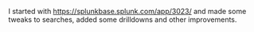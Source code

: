 I started with https://splunkbase.splunk.com/app/3023/ and made some tweaks to searches, added some drilldowns and other improvements.